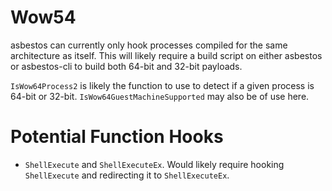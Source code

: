 # Wow54

asbestos can currently only hook processes compiled for the same architecture as itself.
This will likely require a build script on either asbestos or asbestos-cli to build both 64-bit and 32-bit payloads.

`IsWow64Process2` is likely the function to use to detect if a given process is 64-bit or 32-bit.
`IsWow64GuestMachineSupported` may also be of use here.

# Potential Function Hooks

* `ShellExecute` and `ShellExecuteEx`. Would likely require hooking `ShellExecute` and redirecting it to `ShellExecuteEx`.
